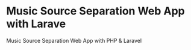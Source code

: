 # Music Source Separation Web App with Larave
Music Source Separation Web App with PHP &amp; Laravel
